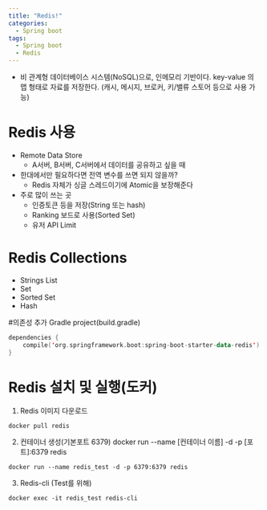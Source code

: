 ```yaml
---
title: "Redis!"
categories:
  - Spring boot
tags:
  - Spring boot
  - Redis
---
```

- 비 관계형 데이터베이스 시스템(NoSQL)으로, 인메모리 기반이다. key-value 의 맵 형태로 자료를 저장한다.
(캐시, 메시지, 브로커, 키/밸류 스토어 등으로 사용 가능)

# Redis 사용
- Remote Data Store
    - A서버, B서버, C서버에서 데이터를 공유하고 싶을 때
- 한대에서만 필요하다면 전역 변수를 쓰면 되지 않을까?
    - Redis 자체가 싱글 스레드이기에 Atomic을 보장해준다
- 주로 많이 쓰는 곳
    - 인증토큰 등을 저장(String 또는 hash)
    - Ranking 보드로 사용(Sorted Set)
    - 유저 API Limit

# Redis Collections

- Strings 
 List
- Set
- Sorted Set
- Hash

#의존성 추가
Gradle project(build.gradle)
```kotlin
dependencies {
    compile('org.springframework.boot:spring-boot-starter-data-redis')
}
```

# Redis 설치 및 실행(도커)
1. Redis 이미지 다운로드
```shell
docker pull redis
```
2. 컨테이너 생성(기본포트 6379)
docker run --name [컨테이너 이름] -d -p [포트]:6379 redis
```shell
docker run --name redis_test -d -p 6379:6379 redis
```   
3. Redis-cli (Test를 위해)
```shell
docker exec -it redis_test redis-cli
```


[comment]: <> (# 스프링 데이터 Redis)


[comment]: <> (# Redis 주요 커맨드)

[comment]: <> (# Redis 커스터마이징)

[comment]: <> (- spring.redis.*)



